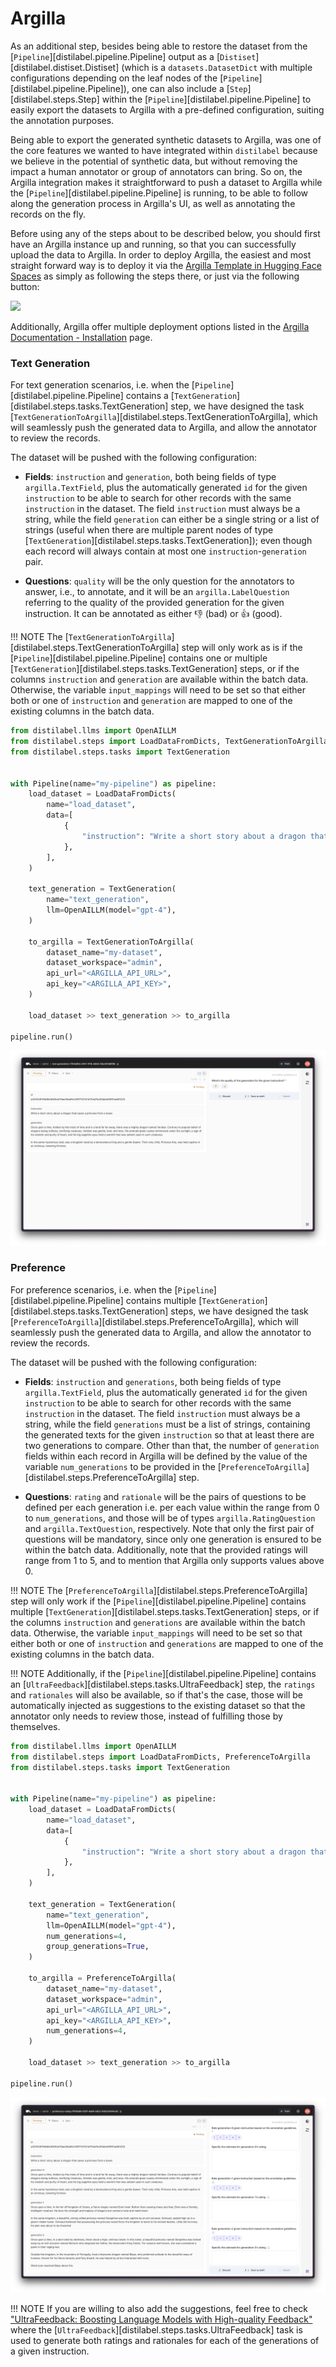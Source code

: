 # Argilla

As an additional step, besides being able to restore the dataset from the [`Pipeline`][distilabel.pipeline.Pipeline] output as a [`Distiset`][distilabel.distiset.Distiset] (which is a `datasets.DatasetDict` with multiple configurations depending on the leaf nodes of the [`Pipeline`][distilabel.pipeline.Pipeline]), one can also include a [`Step`][distilabel.steps.Step] within the [`Pipeline`][distilabel.pipeline.Pipeline] to easily export the datasets to Argilla with a pre-defined configuration, suiting the annotation purposes.

Being able to export the generated synthetic datasets to Argilla, was one of the core features we wanted to have integrated within `distilabel` because we believe in the potential of synthetic data, but without removing the impact a human annotator or group of annotators can bring. So on, the Argilla integration makes it straightforward to push a dataset to Argilla while the [`Pipeline`][distilabel.pipeline.Pipeline] is running, to be able to follow along the generation process in Argilla's UI, as well as annotating the records on the fly.

Before using any of the steps about to be described below, you should first have an Argilla instance up and running, so that you can successfully upload the data to Argilla. In order to deploy Argilla, the easiest and most straight forward way is to deploy it via the [Argilla Template in Hugging Face Spaces](https://docs.argilla.io/en/latest/getting_started/installation/deployments/huggingface-spaces.html) as simply as following the steps there, or just via the following button:

<a  href="https://huggingface.co/new-space?template=argilla/argilla-template-space">
    <img src="https://huggingface.co/datasets/huggingface/badges/raw/main/deploy-to-spaces-lg.svg" />
</a>

Additionally, Argilla offer multiple deployment options listed in the [Argilla Documentation - Installation](https://docs.argilla.io/en/latest/getting_started/installation/deployments/deployments.html) page.

### Text Generation

For text generation scenarios, i.e. when the [`Pipeline`][distilabel.pipeline.Pipeline] contains a [`TextGeneration`][distilabel.steps.tasks.TextGeneration] step, we have designed the task [`TextGenerationToArgilla`][distilabel.steps.TextGenerationToArgilla], which will seamlessly push the generated data to Argilla, and allow the annotator to review the records.

The dataset will be pushed with the following configuration:

- **Fields**: `instruction` and `generation`, both being fields of type `argilla.TextField`, plus the automatically generated `id` for the given `instruction` to be able to search for other records with the same `instruction` in the dataset. The field `instruction` must always be a string, while the field `generation` can either be a single string or a list of strings (useful when there are multiple parent nodes of type [`TextGeneration`][distilabel.steps.tasks.TextGeneration]); even though each record will always contain at most one `instruction`-`generation` pair.

- **Questions**: `quality` will be the only question for the annotators to answer, i.e., to annotate, and it will be an `argilla.LabelQuestion` referring to the quality of the provided generation for the given instruction. It can be annotated as either 👎 (bad) or 👍 (good).

!!! NOTE
    The [`TextGenerationToArgilla`][distilabel.steps.TextGenerationToArgilla] step will only work as is if the [`Pipeline`][distilabel.pipeline.Pipeline] contains one or multiple [`TextGeneration`][distilabel.steps.tasks.TextGeneration] steps, or if the columns `instruction` and `generation` are available within the batch data. Otherwise, the variable `input_mappings` will need to be set so that either both or one of `instruction` and `generation` are mapped to one of the existing columns in the batch data.

```python
from distilabel.llms import OpenAILLM
from distilabel.steps import LoadDataFromDicts, TextGenerationToArgilla
from distilabel.steps.tasks import TextGeneration


with Pipeline(name="my-pipeline") as pipeline:
    load_dataset = LoadDataFromDicts(
        name="load_dataset",
        data=[
            {
                "instruction": "Write a short story about a dragon that saves a princess from a tower.",
            },
        ],
    )

    text_generation = TextGeneration(
        name="text_generation",
        llm=OpenAILLM(model="gpt-4"),
    )

    to_argilla = TextGenerationToArgilla(
        dataset_name="my-dataset",
        dataset_workspace="admin",
        api_url="<ARGILLA_API_URL>",
        api_key="<ARGILLA_API_KEY>",
    )

    load_dataset >> text_generation >> to_argilla

pipeline.run()
```

![Text Generation to Argilla](../../../assets/images/sections/learn/steps/argilla/text_generation.png)

### Preference

For preference scenarios, i.e. when the [`Pipeline`][distilabel.pipeline.Pipeline] contains multiple [`TextGeneration`][distilabel.steps.tasks.TextGeneration] steps, we have designed the task [`PreferenceToArgilla`][distilabel.steps.PreferenceToArgilla], which will seamlessly push the generated data to Argilla, and allow the annotator to review the records.

The dataset will be pushed with the following configuration:

- **Fields**: `instruction` and `generations`, both being fields of type `argilla.TextField`, plus the automatically generated `id` for the given `instruction` to be able to search for other records with the same `instruction` in the dataset. The field `instruction` must always be a string, while the field `generations` must be a list of strings, containing the generated texts for the given `instruction` so that at least there are two generations to compare. Other than that, the number of `generation` fields within each record in Argilla will be defined by the value of the variable `num_generations` to be provided in the [`PreferenceToArgilla`][distilabel.steps.PreferenceToArgilla] step.

- **Questions**: `rating` and `rationale` will be the pairs of questions to be defined per each generation i.e. per each value within the range from 0 to `num_generations`, and those will be of types `argilla.RatingQuestion` and `argilla.TextQuestion`, respectively. Note that only the first pair of questions will be mandatory, since only one generation is ensured to be within the batch data. Additionally, note that the provided ratings will range from 1 to 5, and to mention that Argilla only supports values above 0.

!!! NOTE
    The [`PreferenceToArgilla`][distilabel.steps.PreferenceToArgilla] step will only work if the [`Pipeline`][distilabel.pipeline.Pipeline] contains multiple [`TextGeneration`][distilabel.steps.tasks.TextGeneration] steps, or if the columns `instruction` and `generations` are available within the batch data. Otherwise, the variable `input_mappings` will need to be set so that either both or one of `instruction` and `generations` are mapped to one of the existing columns in the batch data.

!!! NOTE
    Additionally, if the [`Pipeline`][distilabel.pipeline.Pipeline] contains an [`UltraFeedback`][distilabel.steps.tasks.UltraFeedback] step, the `ratings` and `rationales` will also be available, so if that's the case, those will be automatically injected as suggestions to the existing dataset so that the annotator only needs to review those, instead of fulfilling those by themselves.

```python
from distilabel.llms import OpenAILLM
from distilabel.steps import LoadDataFromDicts, PreferenceToArgilla
from distilabel.steps.tasks import TextGeneration


with Pipeline(name="my-pipeline") as pipeline:
    load_dataset = LoadDataFromDicts(
        name="load_dataset",
        data=[
            {
                "instruction": "Write a short story about a dragon that saves a princess from a tower.",
            },
        ],
    )

    text_generation = TextGeneration(
        name="text_generation",
        llm=OpenAILLM(model="gpt-4"),
        num_generations=4,
        group_generations=True,
    )

    to_argilla = PreferenceToArgilla(
        dataset_name="my-dataset",
        dataset_workspace="admin",
        api_url="<ARGILLA_API_URL>",
        api_key="<ARGILLA_API_KEY>",
        num_generations=4,
    )

    load_dataset >> text_generation >> to_argilla

pipeline.run()
```

![Preference to Argilla](../../../assets/images/sections/learn/steps/argilla/preference.png)

!!! NOTE
    If you are willing to also add the suggestions, feel free to check ["UltraFeedback: Boosting Language Models with High-quality Feedback"](../../pipeline_samples/papers/ultrafeedback.md) where the [`UltraFeedback`][distilabel.steps.tasks.UltraFeedback] task is used to generate both ratings and rationales for each of the generations of a given instruction.
